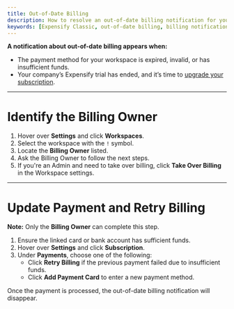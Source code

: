 ```yaml
---
title: Out-of-Date Billing
description: How to resolve an out-of-date billing notification for your Expensify Workspace.
keywords: [Expensify Classic, out-of-date billing, billing notification, retry billing]
---
```


**A notification about out-of-date billing appears when:**

- The payment method for your workspace is expired, invalid, or has insufficient funds.
- Your company’s Expensify trial has ended, and it’s time to [upgrade your subscription](https://help.expensify.com/articles/expensify-classic/expensify-billing/Change-Plan-Or-Subscription).

---

# Identify the Billing Owner

1. Hover over **Settings** and click **Workspaces**.
2. Select the workspace with the `!` symbol.
3. Locate the **Billing Owner** listed.
4. Ask the Billing Owner to follow the next steps.
5. If you're an Admin and need to take over billing, click **Take Over Billing** in the Workspace settings.

---

# Update Payment and Retry Billing

**Note:** Only the **Billing Owner** can complete this step.

1. Ensure the linked card or bank account has sufficient funds.
2. Hover over **Settings** and click **Subscription**.
3. Under **Payments**, choose one of the following:
   - Click **Retry Billing** if the previous payment failed due to insufficient funds.
   - Click **Add Payment Card** to enter a new payment method.

Once the payment is processed, the out-of-date billing notification will disappear.
